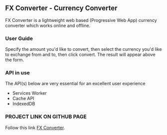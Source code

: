 ## FX Converter - Currency Converter

FX Converter is a lightweight web based (Progressive Web App) currency converter which works online and offline.

### User Guide
Specify the amount you'd like to convert, then select the currency you'd like to exchange from and to, then click convert.
The result will appear above the form.

### API in use
The API(s) below are very essential for an excellent user experience

- Services Worker
- Cache API
- IndexedDB

### PROJECT LINK ON GITHUB PAGE

Follow this link [FX Converter](https://conquestwealthyman.github.io/FX-Converter).
